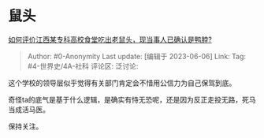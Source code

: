 # 鼠头
[如何评价江西某专科高校食堂吃出老鼠头，现当事人已确认是鸭脖?](https://www.zhihu.com/question/604670108/answer/3061171777)

> Author: #0-Anonymity
> Last update: [编辑于 2023-06-06]
> Link:
> Tag: #4-世界史/4A-社科
> 评论区:
> 泛讨论:

这个学校的领导层似乎觉得有关部门肯定会不惜用公信力为自己保驾到底。

奇怪ta的底气是基于什么逻辑，是确实有恃无恐呢，还是因为反正走投无路，死马当成活马医。

保持关注。
